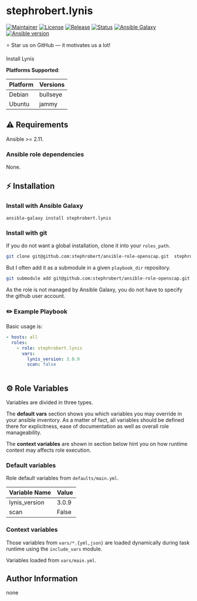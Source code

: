 # stephrobert.lynis

[![Maintainer](https://img.shields.io/badge/maintained%20by-stephrobert-e00000?style=flat-square)](https://github.com/stephrobert)
[![License](https://img.shields.io/github/license/stephrobert/ansible-role-openscap?style=flat-square)](https://github.com/stephrobert/ansible-role-openscap/blob/main/LICENSE)
[![Release](https://img.shields.io/github/v/release/stephrobert/ansible-role-openscap?style=flat-square)](https://github.com/stephrobert/ansible-role-openscap/releases)
[![Status](https://img.shields.io/github/workflow/status/stephrobert/ansible-role-openscap/Ansible%20Molecule?style=flat-square&label=tests)](https://github.com/stephrobert/ansible-role-openscap/actions?query=workflow%3A%22Ansible+Molecule%22)
[![Ansible Galaxy](https://img.shields.io/badge/ansible-galaxy-black.svg?style=flat-square&logo=ansible)](https://galaxy.ansible.com/stephrobert/lynis)[![Ansible version](https://img.shields.io/badge/ansible-%3E%3D2.10-black.svg?style=flat-square&logo=ansible)](https://github.com/ansible/ansible)

⭐ Star us on GitHub — it motivates us a lot!

Install Lynis

**Platforms Supported**:

| Platform | Versions |
|----------|----------|
| Debian | bullseye |
| Ubuntu | jammy |

## ⚠️ Requirements

Ansible >= 2.11.

### Ansible role dependencies

None.

## ⚡ Installation

### Install with Ansible Galaxy

```shell
ansible-galaxy install stephrobert.lynis
```

### Install with git

If you do not want a global installation, clone it into your `roles_path`.

```bash
git clone git@github.com:stephrobert/ansible-role-openscap.git  stephrobert.lynis
```

But I often add it as a submodule in a given `playbook_dir` repository.

```bash
git submodule add git@github.com:stephrobert/ansible-role-openscap.git roles/stephrobert.lynis
```

As the role is not managed by Ansible Galaxy, you do not have to specify the
github user account.

### ✏️ Example Playbook

Basic usage is:

```yaml
- hosts: all
  roles:
    - role: stephrobert.lynis
      vars:
        lynis_version: 3.0.9
        scan: false
        
```

## ⚙️ Role Variables

Variables are divided in three types.

The **default vars** section shows you which variables you may
override in your ansible inventory. As a matter of fact, all variables should
be defined there for explicitness, ease of documentation as well as overall
role manageability.

The **context variables** are shown in section below hint you
on how runtime context may affects role execution.

### Default variables
Role default variables from `defaults/main.yml`.

| Variable Name | Value |
|---------------|-------|
| lynis_version | 3.0.9 |
| scan | False |

### Context variables

Those variables from `vars/*.{yml,json}` are loaded dynamically during task
runtime using the `include_vars` module.

Variables loaded from `vars/main.yml`.




## Author Information

none